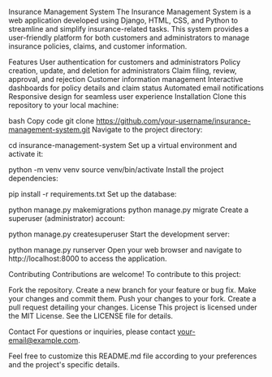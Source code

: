 Insurance Management System
The Insurance Management System is a web application developed using Django, HTML, CSS, and Python to streamline and simplify insurance-related tasks. 
This system provides a user-friendly platform for both customers and administrators to manage insurance policies, claims, and customer information.

Features
User authentication for customers and administrators
Policy creation, update, and deletion for administrators
Claim filing, review, approval, and rejection
Customer information management
Interactive dashboards for policy details and claim status
Automated email notifications
Responsive design for seamless user experience
Installation
Clone this repository to your local machine:

bash
Copy code
git clone https://github.com/your-username/insurance-management-system.git
Navigate to the project directory:


cd insurance-management-system
Set up a virtual environment and activate it:


python -m venv venv
source venv/bin/activate
Install the project dependencies:


pip install -r requirements.txt
Set up the database:


python manage.py makemigrations
python manage.py migrate
Create a superuser (administrator) account:

python manage.py createsuperuser
Start the development server:


python manage.py runserver
Open your web browser and navigate to http://localhost:8000 to access the application.

Contributing
Contributions are welcome! To contribute to this project:

Fork the repository.
Create a new branch for your feature or bug fix.
Make your changes and commit them.
Push your changes to your fork.
Create a pull request detailing your changes.
License
This project is licensed under the MIT License. See the LICENSE file for details.

Contact
For questions or inquiries, please contact your-email@example.com.

Feel free to customize this README.md file according to your preferences and the project's specific details.
